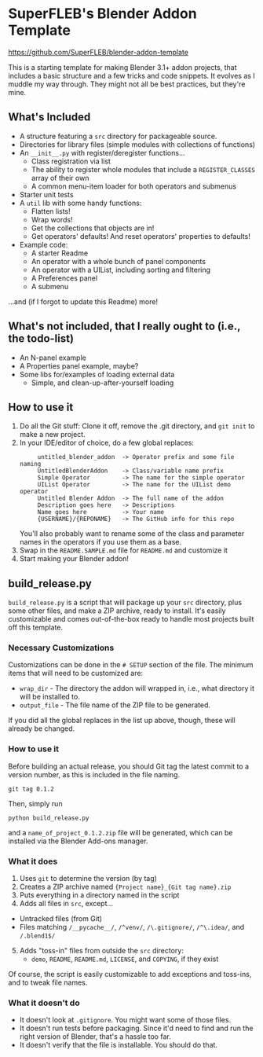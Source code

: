 # SuperFLEB's Blender Addon Template

https://github.com/SuperFLEB/blender-addon-template

This is a starting template for making Blender 3.1+ addon projects, that includes a basic structure and a few
tricks and code snippets. It evolves as I muddle my way through. They might not all be best practices, but they're mine. 

## What's Included

* A structure featuring a `src` directory for packageable source.
* Directories for library files (simple modules with collections of functions)
* An `__init__.py` with register/deregister functions...
  * Class registration via list
  * The ability to register whole modules that include a `REGISTER_CLASSES` array of their own
  * A common menu-item loader for both operators and submenus
* Starter unit tests
* A `util` lib with some handy functions:
  * Flatten lists!
  * Wrap words!
  * Get the collections that objects are in!
  * Get operators' defaults! And reset operators' properties to defaults!
* Example code:
  * A starter Readme
  * An operator with a whole bunch of panel components
  * An operator with a UIList, including sorting and filtering
  * A Preferences panel
  * A submenu

...and (if I forgot to update this Readme) more!

## What's not included, that I really ought to (i.e., the todo-list)

* An N-panel example
* A Properties panel example, maybe?
* Some libs for/examples of loading external data
  * Simple, and clean-up-after-yourself loading

## How to use it

1. Do all the Git stuff: Clone it off, remove the .git directory, and `git init` to make a new project.
2. In your IDE/editor of choice, do a few global replaces:
   ```
        untitled_blender_addon  -> Operator prefix and some file naming
        UntitledBlenderAddon    -> Class/variable name prefix
        Simple Operator         -> The name for the simple operator
        UIList Operator         -> The name for the UIList demo operator
        Untitled Blender Addon  -> The full name of the addon
        Description goes here   -> Descriptions
        Name goes here          -> Your name
        {USERNAME}/{REPONAME}   -> The GitHub info for this repo
   ```
   You'll also probably want to rename some of the class and parameter names in the operators if you use them as a base.
3. Swap in the `README.SAMPLE.md` file for `README.md` and customize it
4. Start making your Blender addon!

## build_release.py

`build_release.py` is a script that will package up your `src` directory, plus some other files, and make a ZIP archive,
ready to install. It's easily customizable and comes out-of-the-box ready to handle most projects built off this template.

### Necessary Customizations

Customizations can be done in the `# SETUP` section of the file. The minimum items that will need to be customized are:

* `wrap_dir` - The directory the addon will wrapped in, i.e., what directory it will be installed to.
* `output_file` - The file name of the ZIP file to be generated.

If you did all the global replaces in the list up above, though, these will already be changed.

### How to use it

Before building an actual release, you should Git tag the latest commit to a version number, as this is included in the
file naming.

```shell
git tag 0.1.2
```

Then, simply run

```shell
python build_release.py
```

and a `name_of_project_0.1.2.zip` file will be generated, which can be installed via the Blender Add-ons manager.

### What it does

1. Uses `git` to determine the version (by tag)
2. Creates a ZIP archive named `{Project name}_{Git tag name}.zip`
3. Puts everything in a directory named in the script
4. Adds all files in `src`, except...
  * Untracked files (from Git)
  * Files matching `/__pycache__/`, `/^venv/`, `/\.gitignore/`, `/^\.idea/`, and `/.blend1$/`
5. Adds "toss-in" files from outside the `src` directory:
    * `demo`, `README`, `README.md`, `LICENSE`, and `COPYING`, if they exist

Of course, the script is easily customizable to add exceptions and toss-ins, and to tweak file names.

### What it doesn't do

* It doesn't look at `.gitignore`. You might want some of those files.
* It doesn't run tests before packaging. Since it'd need to find and run the right version of Blender, 
  that's a hassle too far.
* It doesn't verify that the file is installable. You should do that.